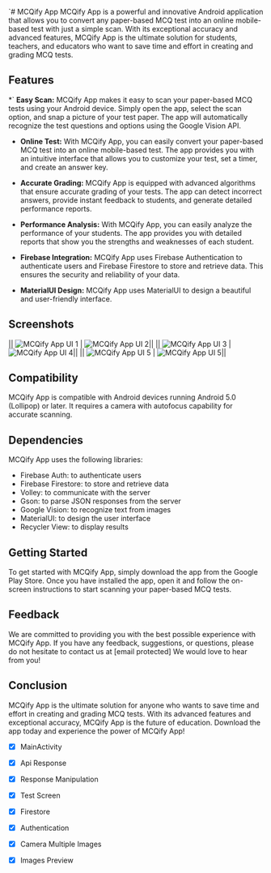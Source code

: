 `# MCQify App
MCQify App is a powerful and innovative Android application that allows you to convert any paper-based MCQ test into an online mobile-based test with just a simple scan. With its exceptional accuracy and advanced features, MCQify App is the ultimate solution for students, teachers, and educators who want to save time and effort in creating and grading MCQ tests.

## Features

*` **Easy Scan:** MCQify App makes it easy to scan your paper-based MCQ tests using your Android device. Simply open the app, select the scan option, and snap a picture of your test paper. The app will automatically recognize the test questions and options using the Google Vision API.

* **Online Test:** With MCQify App, you can easily convert your paper-based MCQ test into an online mobile-based test. The app provides you with an intuitive interface that allows you to customize your test, set a timer, and create an answer key.

* **Accurate Grading:** MCQify App is equipped with advanced algorithms that ensure accurate grading of your tests. The app can detect incorrect answers, provide instant feedback to students, and generate detailed performance reports.

* **Performance Analysis:** With MCQify App, you can easily analyze the performance of your students. The app provides you with detailed reports that show you the strengths and weaknesses of each student.

* **Firebase Integration:** MCQify App uses Firebase Authentication to authenticate users and Firebase Firestore to store and retrieve data. This ensures the security and reliability of your data.

* **MaterialUI Design:** MCQify App uses MaterialUI to design a beautiful and user-friendly interface.

## Screenshots

|| ![MCQify App UI 1](screenshots/ui1.png "MCQify App UI 1") | ![MCQify App UI 2](screenshots/ui2.png "MCQify App UI 2")||
|| ![MCQify App UI 3](screenshots/ui3.png "MCQify App UI 3") | ![MCQify App UI 4](screenshots/ui4.png "MCQify App UI 4")||
|| ![MCQify App UI 5](screenshots/ui5.png "MCQify App UI 5") | ![MCQify App UI 5](screenshots/ui6.png "MCQify App UI 6")||

## Compatibility

MCQify App is compatible with Android devices running Android 5.0 (Lollipop) or later. It requires a camera with autofocus capability for accurate scanning.

## Dependencies

MCQify App uses the following libraries:

* Firebase Auth: to authenticate users
* Firebase Firestore: to store and retrieve data
* Volley: to communicate with the server
* Gson: to parse JSON responses from the server
* Google Vision: to recognize text from images
* MaterialUI: to design the user interface
* Recycler View: to display results

## Getting Started

To get started with MCQify App, simply download the app from the Google Play Store. Once you have installed the app, open it and follow the on-screen instructions to start scanning your paper-based MCQ tests.

## Feedback

We are committed to providing you with the best possible experience with MCQify App. If you have any feedback, suggestions, or questions, please do not hesitate to contact us at [email protected] We would love to hear from you!

## Conclusion

MCQify App is the ultimate solution for anyone who wants to save time and effort in creating and grading MCQ tests. With its advanced features and exceptional accuracy, MCQify App is the future of education. Download the app today and experience the power of MCQify App!

- [x] MainActivity
- [x] Api Response
- [x] Response Manipulation
- [x] Test Screen
- [X] Firestore
- [X] Authentication
- [X] Camera Multiple Images
- [x] Images Preview

